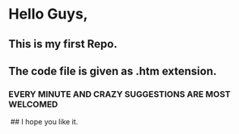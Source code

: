 # Hello Guys,

## This is my first Repo.

## The code file is given as .htm extension.

### EVERY MINUTE AND CRAZY SUGGESTIONS ARE MOST WELCOMED

<img url="https://github.com/satingaux/paddlegame/blob/master/game%20screen%20shots/Game%20Play.png">
## I hope you like it.

